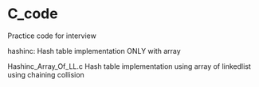 # C_code
Practice code for interview

hashinc:
        Hash table implementation ONLY with array
        
Hashinc_Array_Of_LL.c
        Hash table implementation using array of linkedlist using chaining collision
